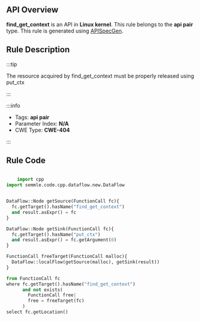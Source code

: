 ---
---


## API Overview
**find_get_context** is an API in **Linux kernel**. This rule belongs to the **api pair** type. This rule is generated using [APISpecGen](../../tools/APISpecGen).
## Rule Description

:::tip

The resource acquired by find_get_context must be properly released using put_ctx

:::

:::info

- Tags: **api pair**
- Parameter Index: **N/A**
- CWE Type: **CWE-404**

:::

## Rule Code
```python

    import cpp
import semmle.code.cpp.dataflow.new.DataFlow


DataFlow::Node getSource(FunctionCall fc){
  fc.getTarget().hasName("find_get_context")
  and result.asExpr() = fc
}

DataFlow::Node getSink(FunctionCall fc){
  fc.getTarget().hasName("put_ctx")
  and result.asExpr() = fc.getArgument(0)
}

FunctionCall freeTarget(FunctionCall malloc){
  DataFlow::localFlow(getSource(malloc), getSink(result))
}

from FunctionCall fc
where fc.getTarget().hasName("find_get_context")
      and not exists(
        FunctionCall free| 
        free = freeTarget(fc)
      )
select fc.getLocation()

    
```